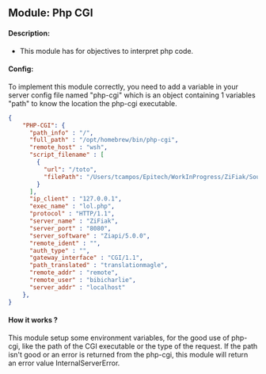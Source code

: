## Module: Php CGI

#### Description:

- This module has for objectives to interpret php code.

#### Config:

To implement this module correctly, you need to add a variable in your server config file named "php-cgi" which is an object containing 1 variables "path" to know the location the php-cgi executable.

```json
{
    "PHP-CGI": {
      "path_info" : "/",
      "full_path" : "/opt/homebrew/bin/php-cgi",
      "remote_host" : "wsh",
      "script_filename" : [
        {
          "url": "/toto",
          "filePath": "/Users/tcampos/Epitech/WorkInProgress/ZiFiak/Sources/Modules/Php/lol.php"
        }
      ],
      "ip_client" : "127.0.0.1",
      "exec_name" : "lol.php",
      "protocol" : "HTTP/1.1",
      "server_name" : "ZiFiak",
      "server_port" : "8080",
      "server_software" : "Ziapi/5.0.0",
      "remote_ident" : "",
      "auth_type" : "",
      "gateway_interface" : "CGI/1.1",
      "path_translated" : "translationmagle",
      "remote_addr" : "remote",
      "remote_user" : "bibicharlie",
      "server_addr" : "localhost"
    },
}
```

#### How it works ?

This module setup some environment variables, for the good use of php-cgi, like the path of the CGI executable or the type of the request.
If the path isn't good or an error is returned from the php-cgi, this module will return an error value InternalServerError.